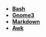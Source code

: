 - [**Bash**](https://github.com/jonhespeto/guides/blob/main/cheat_sheet/cheat_sheet_bash.pdf)
- [**Gnome3**](https://github.com/jonhespeto/guides/blob/main/cheat_sheet/cheat_sheet_gnome3_v2.pdf)
- [**Markdown**](https://github.com/jonhespeto/guides/blob/main/cheat_sheet/cheat_sheet_markdown_opensource.com_.pdf)
- [**Awk**](https://github.com/jonhespeto/guides/blob/main/cheat_sheet/cheat_sheet_gnuawk_v3.pdf)